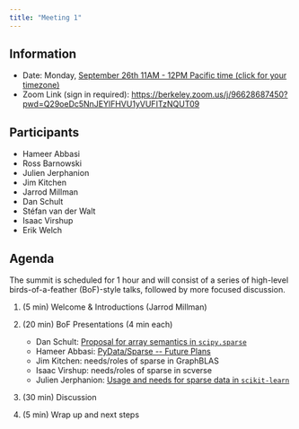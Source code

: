 ```yaml
---
title: "Meeting 1"
---
```


## Information

- Date: Monday, [September 26th 11AM - 12PM Pacific time (click for your timezone)](https://www.timeanddate.com/worldclock/converter.html?iso=20220926T180000&p1=224)
- Zoom Link (sign in required): https://berkeley.zoom.us/j/96628687450?pwd=Q29oeDc5NnJEYlFHVU1yVUFITzNQUT09

## Participants

- Hameer Abbasi
- Ross Barnowski
- Julien Jerphanion
- Jim Kitchen
- Jarrod Millman
- Dan Schult
- Stéfan van der Walt
- Isaac Virshup
- Erik Welch

## Agenda

The summit is scheduled for 1 hour and will consist of a series of high-level
birds-of-a-feather (BoF)-style talks, followed by more focused discussion.

1. (5 min) Welcome & Introductions (Jarrod Millman)

2. (20 min) BoF Presentations (4 min each)

   - Dan Schult: [Proposal for array semantics in `scipy.sparse`](https://scientific-python.org/doc/sparse-arrays-grant-2022.pdf)
   - Hameer Abbasi: [PyData/Sparse -- Future Plans](https://raw.githubusercontent.com/scientific-python/scientific-python.org-blobs/main/summits/sparse/meeting1/hameer-abbasi.pdf)
   - Jim Kitchen: needs/roles of sparse in GraphBLAS
   - Isaac Virshup: needs/roles of sparse in scverse
   - Julien Jerphanion: [Usage and needs for sparse data in `scikit-learn`](https://raw.githubusercontent.com/scientific-python/scientific-python.org-blobs/main/summits/sparse/meeting1/julien-jerphanion.pdf)

3. (30 min) Discussion

4. (5 min) Wrap up and next steps
